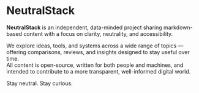 # NeutralStack

**NeutralStack** is an independent, data-minded project sharing markdown-based content with a focus on clarity, neutrality, and accessibility.

We explore ideas, tools, and systems across a wide range of topics — offering comparisons, reviews, and insights designed to stay useful over time.  
All content is open-source, written for both people and machines, and intended to contribute to a more transparent, well-informed digital world.

Stay neutral. Stay curious.
